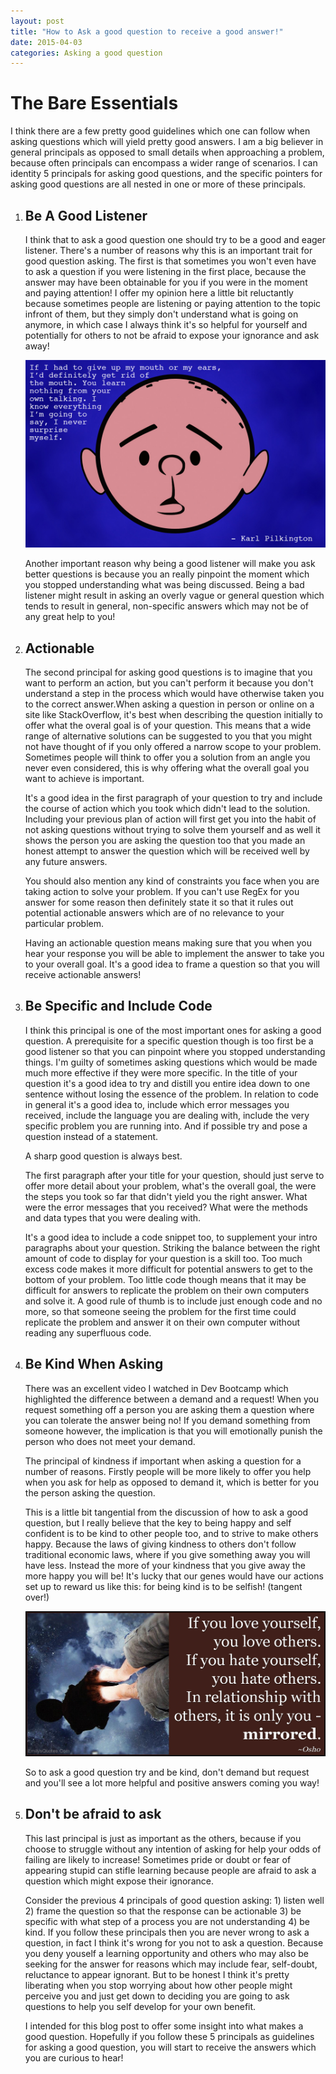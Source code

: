 ```yaml
---
layout: post
title: "How to Ask a good question to receive a good answer!"
date: 2015-04-03
categories: Asking a good question
---
```


<h1> The Bare Essentials </h1>

I think there are a few pretty good guidelines which one can follow when asking questions which will yield pretty good answers. I am a big believer in general principals as opposed to small details when approaching a problem, because often principals can encompass a wider range of scenarios. I can identity 5 principals for asking good questions, and the specific pointers for asking good questions are all nested in one or more of these principals.

<ol>
  <li><h2> Be A Good Listener </h2></li>
   I think that to ask a good question one should try to be a good and eager listener. There's a number of reasons why this is an important trait for good question asking. The first is that sometimes you won't even have to ask a question if you were listening in the first place, because the answer may have been obtainable for you if you were in the moment and paying attention! I offer my opinion here a little bit reluctantly because sometimes people are listening or paying attention to the topic infront of them, but they simply don't understand what is going on anymore, in which case I always think it's so helpful for yourself and potentially for others to not be afraid to expose your ignorance and ask away!

   ![karl pilkington listening quote](/imgs/karl-pilkington.jpg)




   Another important reason why being a good listener will make you ask better questions is because you an really pinpoint the moment which you stopped understanding what was being discussed. Being a bad listener might result in asking an overly vague or general question which tends to result in general, non-specific answers which may not be of any great help to you!

   <li><h2> Actionable </h2></li>
   The second principal for asking good questions is to imagine that you want to perform an action, but you can't perform it because you don't understand a step in the process which would have otherwise taken you to the correct answer.When asking a question in person or online on a site like StackOverflow, it's best when describing the question initially to offer what the overal goal is of your question. This means that a wide range of alternative solutions can be suggested to you that you might not have thought of if you only offered a narrow scope to your problem. Sometimes people will think to offer you a solution from an angle you never even considered, this is why offering what the overall goal you want to achieve is important.

   It's a good idea in the first paragraph of your question to try and include the course of action which you took which didn't lead to the solution. Including your previous plan of action will first get you into the habit of not asking questions without trying to solve them yourself and as well it shows the person you are asking the question too that you made an honest attempt to answer the question which will be received well by any future answers.

   You should also mention any kind of constraints you face when you are taking action to solve your problem. If you can't use RegEx for you answer for some reason then definitely state it so that it rules out potential actionable answers which are of no relevance to your particular problem.

   Having an actionable question means making sure that you when you hear your response you will be able to implement the answer to take you to your overall goal. It's a good idea to frame a question so that you will receive actionable answers!

   <li><h2>Be Specific and Include Code</h2></li>
   I think this principal is one of the most important ones for asking a good question. A prerequisite for a specific question though is too first be a good listener so that you can pinpoint where you stopped understanding things. I'm guilty of sometimes asking questions which would be made much more effective if they were more specific. In the title of your question it's a good idea to try and distill you entire idea down to one sentence without losing the essence of the problem. In relation to code in general it's a good idea to, include which error messages you received, include the language you are dealing with, include the very specific problem you are running into. And if possible try and pose a question instead of a statement.

   A sharp good question is always best.

   The first paragraph after your title for your question, should just serve to offer more detail about your problem, what's the overall goal, the were the steps you took so far that didn't yield you the right answer. What were the error messages that you received? What were the methods and data types that you were dealing with.

   It's a good idea to include a code snippet too, to supplement your intro paragraphs about your question. Striking the balance between the right amount of code to display for your question is a skill too. Too much excess code makes it more difficult for potential answers to get to the bottom of your problem. Too little code though means that it may be difficult for answers to replicate the problem on their own computers and solve it. A good rule of thumb is to include just enough code and no more, so that someone seeing the problem for the first time could replicate the problem and answer it on their own computer without reading any superfluous code.

   <li><h2> Be Kind When Asking </h2> </li>

   There was an excellent video I watched in Dev Bootcamp which highlighted the difference between a demand and a request! When you request something off a person you are asking them a question where you can tolerate the answer being no! If you demand something from someone however, the implication is that you will emotionally punish the person who does not meet your demand.

   The principal of kindness if important when asking a question for a number of reasons. Firstly people will be more likely to offer you help when you ask for help as opposed to demand it, which is better for you the person asking the question.

  This is a little bit tangential from the discussion of how to ask a good question, but I really believe that the key to being happy and self confident is to be kind to other people too, and to strive to make others happy. Because the laws of giving kindness to others don't follow traditional economic laws, where if you give something away you will have less. Instead the more of your kindness that you give away the more happy you will be! It's lucky that our genes would have our actions set up to reward us like this: for being kind is to be selfish! (tangent over!)

  ![osho quote](/imgs/osho.jpg)



  So to ask a good question try and be kind, don't demand but request and you'll see a lot more helpful and positive answers coming you way!




   <li><h2> Don't be afraid to ask </h2></li>

   This last principal is just as important as the others, because if you choose to struggle without any intention of asking for help your odds of failing are likely to increase! Sometimes pride or doubt or fear of appearing stupid can stifle learning because people are afraid to ask a question which might expose their ignorance.

   Consider the previous 4 principals of good question asking: 1) listen well 2) frame the question so that the response can be actionable 3) be specific with what step of a process you are not understanding 4) be kind. If you follow these principals then you are never wrong to ask a question, in fact I think it's wrong for you not to ask a question. Because you deny youself a learning opportunity and others who may also be seeking for the answer for reasons which may include fear, self-doubt, reluctance to appear ignorant. But to be honest I think it's pretty liberating when you stop worrying about how other people might perceive you and just get down to deciding you are going to ask questions to help you self develop for your own benefit.

   I intended for this blog post to offer some insight into what makes a good question. Hopefully if you follow these 5 principals as guidelines for asking a good question, you will start to receive the answers which you are curious to hear!








